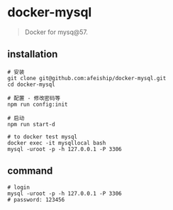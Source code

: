 # docker-mysql
> Docker for mysq@57.

## installation
```shell
# 安装
git clone git@github.com:afeiship/docker-mysql.git
cd docker-mysql

# 配置 - 修改密码等
npm run config:init

# 启动 
npm run start-d

# to docker test mysql
docker exec -it mysqllocal bash
mysql -uroot -p -h 127.0.0.1 -P 3306
```

## command
```shell
# login
mysql -uroot -p -h 127.0.0.1 -P 3306
# password: 123456
```
